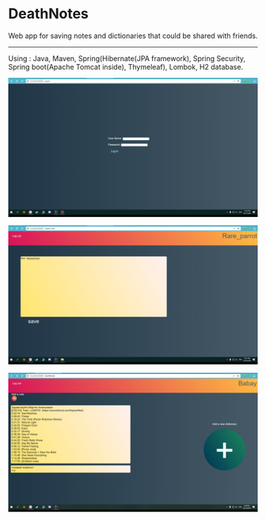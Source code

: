 # DeathNotes
Web app for saving notes and dictionaries that could be shared with friends.
<hr>
Using :
Java,
Maven,
Spring(Hibernate(JPA framework), Spring Security, Spring boot(Apache Tomcat inside), Thymeleaf),
Lombok,
H2 database.

![login page](https://github.com/dead-because-of-death/DeathNotes/blob/master/death-notes/pics_of_application/bandicam%202019-10-17%2023-44-59-963.jpg)

![addnote page](https://github.com/dead-because-of-death/DeathNotes/blob/master/death-notes/pics_of_application/bandicam%202019-10-18%2000-07-17-079.jpg)

![main page](https://github.com/dead-because-of-death/DeathNotes/blob/master/death-notes/pics_of_application/bandicam%202019-10-18%2018-29-14-655.jpg)
